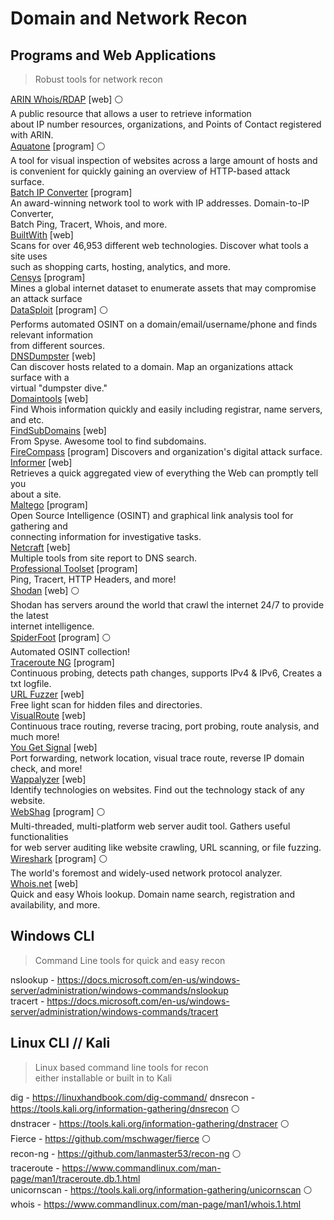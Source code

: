 

# Domain and Network Recon

## Programs and Web Applications
> Robust tools for network recon

[ARIN Whois/RDAP](https://arin.net/about/welcom/region) [web] :white_circle:  
A public resource that allows a user to retrieve information  
about IP number resources, organizations, and Points of Contact registered with ARIN.  
[Aquatone](https://github.com/michenriksen/aquatone) [program] :white_circle:   
A tool for visual inspection of websites across a large amount of hosts and  
is convenient for quickly gaining an overview of HTTP-based attack surface.  
[Batch IP Converter](http://sabsoft.com) [program]  
An award-winning network tool to work with IP addresses. Domain-to-IP Converter,  
Batch Ping, Tracert, Whois, and more.  
[BuiltWith](https://builtwith.com) [web]  
Scans for over 46,953 different web technologies. Discover what tools a site uses  
such as shopping carts, hosting, analytics, and more.  
[Censys](https://censys.io) [program]  
Mines a global internet dataset to enumerate assets that may compromise an attack surface  
[DataSploit](https://github.com/DataSploit/datasploit) [program] :white_circle:  
Performs automated OSINT on a domain/email/username/phone and finds relevant information  
from different sources.  
[DNSDumpster](https://dnsdumpster.com) [web]  
Can discover hosts related to a domain. Map an organizations attack surface with a  
virtual "dumpster dive."  
[Domaintools](https://whois.domaintools.com) [web]   
Find Whois information quickly and easily including registrar, name servers, and etc.  
[FindSubDomains](https://findsubdomains.com) [web]  
From Spyse. Awesome tool to find subdomains.  
[FireCompass](https://firecompass.com) [program]
Discovers and organization's digital attack surface.   
[Informer](https://website.informer.com/) [web]  
Retrieves a quick aggregated view of everything the Web can promptly tell you  
about a site.  
[Maltego](https://maltego.com) [program]  
Open Source Intelligence (OSINT) and graphical link analysis tool for gathering and  
connecting information for investigative tasks.  
[Netcraft](https://netcraft.com) [web]  
Multiple tools from site report to DNS search.  
[Professional Toolset](https://network-tools.com) [program]  
Ping, Tracert, HTTP Headers, and more!  
[Shodan](https://shodan.io) [web] :white_circle:  
Shodan has servers around the world that crawl the internet 24/7 to provide the latest  
internet intelligence.  
[SpiderFoot](https://www.spiderfoot.net/) [program] :white_circle:  
Automated OSINT collection!  
[Traceroute NG](https://solarwinds.com/free-tools/traceroute-ng) [program]  
Continuous probing, detects path changes, supports IPv4 & IPv6, Creates a txt logfile.  
[URL Fuzzer](https://pentest-tools.com/website-vulnerability-scanning/discover-hidden-directories-and-files#) [web]  
Free light scan for hidden files and directories.  
[VisualRoute](http://www.visualroute.com) [web]  
Continuous trace routing, reverse tracing, port probing, route analysis, and much more!  
[You Get Signal](https://yougetsignal.com) [web]  
Port forwarding, network location, visual trace route, reverse IP domain check, and more!  
[Wappalyzer](https://www.wappalyzer.com) [web]  
Identify technologies on websites. Find out the technology stack of any website.  
[WebShag](https://github.com/wereallfeds/webshag) [program] :white_circle:  
Multi-threaded, multi-platform web server audit tool. Gathers useful functionalities  
for web server auditing like website crawling, URL scanning, or file fuzzing.  
[Wireshark](https://wireshark.org) [program] :white_circle:  
The world's foremost and widely-used network protocol analyzer.  
[Whois.net](https://whois.net) [web]  
Quick and easy Whois lookup. Domain name search, registration and availability, and more.  


## Windows CLI
>Command Line tools for quick and easy recon  

nslookup - https://docs.microsoft.com/en-us/windows-server/administration/windows-commands/nslookup   
tracert - https://docs.microsoft.com/en-us/windows-server/administration/windows-commands/tracert  


## Linux CLI // Kali
>Linux based command line tools for recon  
either installable or built in to Kali  

dig - https://linuxhandbook.com/dig-command/
dnsrecon - https://tools.kali.org/information-gathering/dnsrecon :white_circle:  
dnstracer - https://tools.kali.org/information-gathering/dnstracer :white_circle:  
Fierce - https://github.com/mschwager/fierce :white_circle:  
recon-ng - https://github.com/lanmaster53/recon-ng :white_circle:  
traceroute - https://www.commandlinux.com/man-page/man1/traceroute.db.1.html  
unicornscan - https://tools.kali.org/information-gathering/unicornscan :white_circle:   
whois - https://www.commandlinux.com/man-page/man1/whois.1.html
